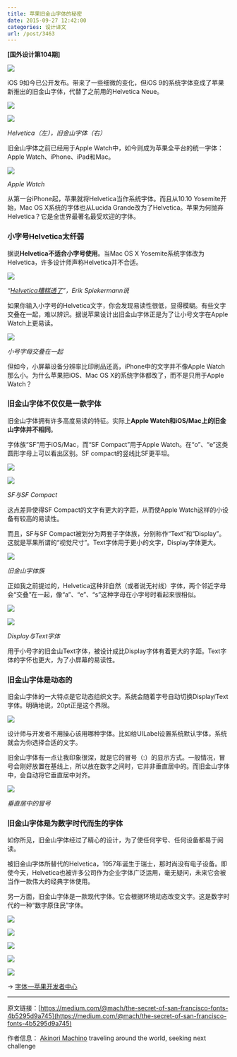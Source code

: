 ```yaml
---
title: 苹果旧金山字体的秘密
date: 2015-09-27 12:42:00
categories: 设计译文
url: /post/3463
---
```


**[国外设计第104期]**

![](https://storageapi.fleek.co/0a3a8890-e65e-47ce-93d7-0442b9209d38-bucket/blog/posts/2015-09/09-27/1-8lz2kG3qEW3R1y_K7owIKg.png)

iOS 9如今已公开发布。带来了一些细微的变化，但iOS 9的系统字体变成了苹果新推出的旧金山字体，代替了之前用的Helvetica Neue。

![](https://storageapi.fleek.co/0a3a8890-e65e-47ce-93d7-0442b9209d38-bucket/blog/posts/2015-09/09-27/1-UwLp_VMFpsAYj68i5vt23g.png)

![](https://storageapi.fleek.co/0a3a8890-e65e-47ce-93d7-0442b9209d38-bucket/blog/posts/2015-09/09-27/1-eE-EmcHdfGoDkC38WT7spA.png)

*Helvetica（左），旧金山字体（右）*

旧金山字体之前已经用于Apple Watch中，如今则成为苹果全平台的统一字体：Apple Watch、iPhone、iPad和Mac。

![](https://storageapi.fleek.co/0a3a8890-e65e-47ce-93d7-0442b9209d38-bucket/blog/posts/2015-09/09-27/1-BCVj4bmI5AFebdzjcLJ_-Q.jpeg)

*Apple Watch*

从第一台iPhone起，苹果就将Helvetica当作系统字体。而且从10.10 Yosemite开始，Mac OS X系统的字体也从Lucida Grande改为了Helvetica。苹果为何抛弃Helvetica？它是全世界最著名最受欢迎的字体。

### 小字号Helvetica太纤弱

据说**Helvetica不适合小字号使用**。当Mac OS X Yosemite系统字体改为Helvetica，许多设计师声称Helvetica并不合适。

![](https://storageapi.fleek.co/0a3a8890-e65e-47ce-93d7-0442b9209d38-bucket/blog/posts/2015-09/09-27/1-Fey8t4dtRW6Xqg9AZpODcQ.jpeg)

*“[Helvetica糟糕透了](http://spiekermann.com/en/helvetica-sucks/)”，Erik Spiekermann说*

如果你输入小字号的Helvetica文字，你会发现易读性很低，显得模糊。有些文字交叠在一起，难以辨识。据说苹果设计出旧金山字体正是为了让小号文字在Apple Watch上更易读。

![](https://storageapi.fleek.co/0a3a8890-e65e-47ce-93d7-0442b9209d38-bucket/blog/posts/2015-09/09-27/1-uo26XLxSqZMyA1t1G-UIfA.png)

*小号字母交叠在一起*

但如今，小屏幕设备分辨率比印刷品还高，iPhone中的文字并不像Apple Watch那么小。为什么苹果把iOS、Mac OS X的系统字体都改了，而不是只用于Apple Watch？

### 旧金山字体不仅仅是一款字体

旧金山字体拥有许多高度易读的特征。实际上**Apple Watch和iOS/Mac上的旧金山字体并不相同**。

字体族“SF”用于iOS/Mac，而“SF Compact”用于Apple Watch。在“o”、“e”这类圆形字母上可以看出区别。SF compact的竖线比SF更平坦。

![](https://storageapi.fleek.co/0a3a8890-e65e-47ce-93d7-0442b9209d38-bucket/blog/posts/2015-09/09-27/1-SCx2lbqcnM4jMpSQ2olOBw.png)

![](https://storageapi.fleek.co/0a3a8890-e65e-47ce-93d7-0442b9209d38-bucket/blog/posts/2015-09/09-27/1-OdM26YyzIuskDEpz9I1-8g.png)

*SF与SF Compact*

这点差异使得SF Compact的文字有更大的字距，从而使Apple Watch这样的小设备有较高的易读性。

而且，SF与SF Compact被划分为两套子字体族，分别称作“Text”和“Display”。这就是苹果所谓的“视觉尺寸”。Text字体用于更小的文字，Display字体更大。

![](https://storageapi.fleek.co/0a3a8890-e65e-47ce-93d7-0442b9209d38-bucket/blog/posts/2015-09/09-27/1-WvvGsRFtBJxR9dsPZtkYpw.png)

*旧金山字体族*

正如我之前提过的，Helvetica这种非自然（或者说无衬线）字体，两个邻近字母会“交叠”在一起，像“a”、“e”、“s”这种字母在小字号时看起来很相似。

![](https://storageapi.fleek.co/0a3a8890-e65e-47ce-93d7-0442b9209d38-bucket/blog/posts/2015-09/09-27/1-eGGNVN_gPTPa_G-7S2mNDg.png)

![](https://storageapi.fleek.co/0a3a8890-e65e-47ce-93d7-0442b9209d38-bucket/blog/posts/2015-09/09-27/1-9QhKLWfFhxtG1q9HJ2iAkg.png)

*Display与Text字体*

用于小号字的旧金山Text字体，被设计成比Display字体有着更大的字距。Text字体的字怀也更大，为了小屏幕的易读性。

### 旧金山字体是动态的

旧金山字体的一大特点是它动态组织文字。系统会随着字号自动切换Display/Text字体。明确地说，20pt正是这个界限。

![](https://storageapi.fleek.co/0a3a8890-e65e-47ce-93d7-0442b9209d38-bucket/blog/posts/2015-09/09-27/1-nVe340s-tcSO23BLoK5Gbg.png)

设计师与开发者不用操心该用哪种字体。比如给UILabel设置系统默认字体，系统就会为你选择合适的文字。

旧金山字体有一点让我印象很深，就是它的冒号（:）的显示方式。一般情况，冒号会刚好放置在基线上，所以放在数字之间时，它并非垂直居中的。而旧金山字体中，会自动将它垂直居中对齐。

![](https://storageapi.fleek.co/0a3a8890-e65e-47ce-93d7-0442b9209d38-bucket/blog/posts/2015-09/09-27/1-aAS54HnB_5ccx1nX4vUokg.gif)

*垂直居中的冒号*

### 旧金山字体是为数字时代而生的字体

如你所见，旧金山字体经过了精心的设计，为了使任何字号、任何设备都易于阅读。

被旧金山字体所替代的Helvetica，1957年诞生于瑞士，那时尚没有电子设备。即使今天，Helvetica也被许多公司作为企业字体广泛运用，毫无疑问，未来它会被当作一款伟大的经典字体使用。

另一方面，旧金山字体是一款现代字体。它会根据环境动态改变文字。这是数字时代的一种“数字原住民”字体。

![](https://storageapi.fleek.co/0a3a8890-e65e-47ce-93d7-0442b9209d38-bucket/blog/posts/2015-09/09-27/1-HdqnqAE66UcrS9WyJzwLYg.png)

![](https://storageapi.fleek.co/0a3a8890-e65e-47ce-93d7-0442b9209d38-bucket/blog/posts/2015-09/09-27/1-XTdr_vcmeW9rdjkmyks2hA.png)

![](https://storageapi.fleek.co/0a3a8890-e65e-47ce-93d7-0442b9209d38-bucket/blog/posts/2015-09/09-27/1-pacoLYFCLd9ZHMA-29gkPA.png)

![](https://storageapi.fleek.co/0a3a8890-e65e-47ce-93d7-0442b9209d38-bucket/blog/posts/2015-09/09-27/1-nfaws3Jnf9Lml-v4TwAQ9w.png)

![](https://storageapi.fleek.co/0a3a8890-e65e-47ce-93d7-0442b9209d38-bucket/blog/posts/2015-09/09-27/1-0G2ny36cb4e5CLVbow5AdQ.png)

→ [字体 —苹果开发者中心](https://developer.apple.com/fonts/)

---

原文链接：[https://medium.com/@mach/the-secret-of-san-francisco-fonts-4b5295d9a745](https://medium.com/@mach/the-secret-of-san-francisco-fonts-4b5295d9a745)

作者信息：
[Akinori Machino](https://medium.com/@mach)
traveling around the world, seeking next challenge
